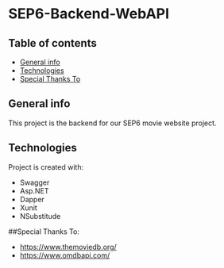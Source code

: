 # SEP6-Backend-WebAPI
## Table of contents
* [General info](#general-info)
* [Technologies](#technologies)
* [Special Thanks To](#special-Thanks-to)


## General info
This project is the backend for our SEP6 movie website project.
	
## Technologies
Project is created with:
* Swagger
* Asp.NET
* Dapper
* Xunit
* NSubstitude

##Special Thanks To:
* https://www.themoviedb.org/
* https://www.omdbapi.com/
